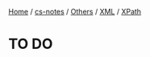 [Home](https://mengxianbin.github.io) /
[cs-notes](https://mengxianbin.github.io/cs-notes/content) /
[Others](https://mengxianbin.github.io/cs-notes/content/Others) /
[XML](https://mengxianbin.github.io/cs-notes/content/Others/XML) /
[XPath](https://mengxianbin.github.io/cs-notes/content/Others/XML/XPath)

# TO DO
